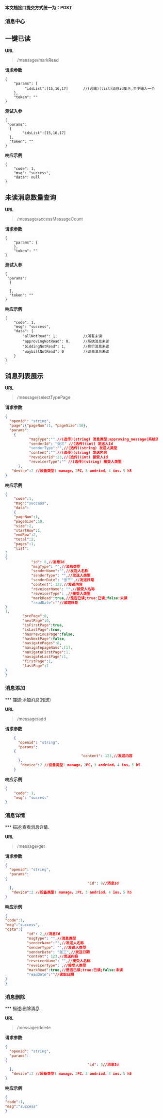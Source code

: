 
**本文档接口提交方式统一为：POST**
### 消息中心

## 一键已读 ##

**URL**
>/message/markRead

**请求参数**
    
    {
    	"params": {
             "idsList":[15,16,17]       //(必输)(list)消息id集合,至少输入一个
    	},
    	"token": ""
    }

**测试入参**

    {
	 "params": 
	  {
		    "idsList":[15,16,17]
	  },
	  "token": ""
    }

**响应示例**

	{
        "code": 1,
        "msg": "success",
        "data": null
    }
	



## 未读消息数量查询 ##

**URL**
>/message/accessMessageCount

**请求参数**
    
    {
    	"params": {
    	},
    	"token": ""
    }

**测试入参**

    {
	 "params": 
	  {
			
	  },
	  "token": ""
    }

**响应示例**

	{
        "code": 1,
        "msg": "success",
        "data": {
            "allNotRead": 1,            //所有未读
            "approvingNotRead": 0,      //系统消息未读
            "biddingNotRead": 1,        //竞价消息未读
            "waybillNotRead": 0         //运单消息未读
        }
    }
	


## 消息列表展示 ##
**URL**
>/message/selectTypePage

**请求参数**

``` json
{
  "openid": "string",
  "page":{"pageNum":1, "pageSize":10},
  "params": 
    {
           "msgType":"",//(选传)(string) 消息类型;approving_message(系统消息);bidding_message(竞价消息);waybill_message(运单消息);
           "senderId": "张三" //(选传)(int) 发送人Id
           "senderType":"",//(选传)(string) 发送人类型
           "content":"",//(选传)(string) 发送内容
           "reveicerId":23,//(选传)(int) 接受人Id
           "reveicerType":"" //(选传)(string) 接受人类型
      },
   "device":2 //设备类型1 manage，2PC，3 andriod，4 ios，5 h5
}
```


**响应示例**

``` json
{
    "code":1,
    "msg":"success",
    "data":
    {
    "pageNum":1,
    "pageSize":10,
    "size":2,
    "startRow":1,
    "endRow":2,
    "total":2,
    "pages":1,
    "list":
[
{
            "id": 8,//消息Id
            "msgType": "",//消息类型
            "senderName":"",//发送人名称
            "senderType": "",//发送人类型
            "senderDate": "张三",//发送日期
            "content": 123,//发送内容
            "reveicerName": "",//接受人名称
            "reveicerType": ,//接受人类型
            "markRead":true,//是否已读;true:已读;false:未读
            "readDate":""//读取日期
}
],
        "prePage":0,
        "nextPage":0,
        "isFirstPage":true,
        "isLastPage":true,
        "hasPreviousPage":false,
        "hasNextPage":false,
        "navigatePages":8,
        "navigatepageNums":[1],
        "navigateFirstPage":1,
        "navigateLastPage":1,
        "firstPage":1,
        "lastPage":1
}
}
```



### 消息添加

*** 描述:添加消息(推送)


**URL**
>/message/add



**请求参数**

``` json
    {
      "openid": "string",
      "params": 
    {
                                   "content": 123,//发送内容
      },
       "device":2 //设备类型1 manage，2PC，3 andriod，4 ios，5 h5
    }
```


**响应示例**

``` json
{
    "code": 1,
    "msg": "success"
}
```




### 消息详情

*** 描述:查看消息详情.

**URL**
>/message/get



**请求参数**

``` json
{
  "openid": "string",
  "params": 
{
  	                                  "id": 8//消息Id
  },
   "device":2 //设备类型1 manage，2PC，3 andriod，4 ios，5 h5
}
```


**响应示例**

``` json
{
"code":1,
"msg":"success",
"data":{
          "id": 2,//消息Id
          "msgType": "",//消息类型
          "senderName":"",//发送人名称
          "senderType": "",//发送人类型
          "senderDate": "张三",//发送日期
          "content": 123,//发送内容
          "reveicerName": "",//接受人名称
          "reveicerType": ,//接受人类型
          "markRead":true,//是否已读;true:已读;false:未读
          "readDate":""//读取日期
}
}
```



### 消息删除

*** 描述:删除消息.

**URL**
>/message/delete



**请求参数**

``` json
{
  "openid": "string",
  "params": 
{
  	                                  "id": 8//消息Id
  },
   "device":2 //设备类型1 manage，2PC，3 andriod，4 ios，5 h5
}
```


**响应示例**

``` json
{
"code":1,
"msg":"success"
}
```


